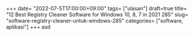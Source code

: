 +++
date= "2022-07-5T17:00:00+09:00"
tags= ["ulasan"]
draft=true
title= "12 Best Registry Cleaner Software for Windows 10, 8, 7 in 2021        285"
slug= "software-registry-cleaner-untuk-windows-285"
categories= ["software, aplikasi"]
+++
asd
